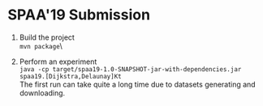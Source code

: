 # SPAA'19 Submission

1. Build the project\
```mvn package```\

2. Perform an experiment\
```java -cp target/spaa19-1.0-SNAPSHOT-jar-with-dependencies.jar spaa19.[Dijkstra,Delaunay]Kt```\
The first run can take quite a long time due to datasets generating and downloading.